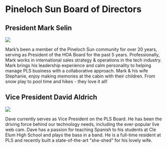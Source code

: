 # Pineloch Sun Board of Directors
## President Mark Selin
![](https://static.wixstatic.com/media/12af28_fadde1339e9140fe8709c1699b242e23~mv2.png/v1/fill/w_219,h_211,al_c,q_85,usm_0.66_1.00_0.01/Mark.webp)

Mark’s been a member of the Pineloch Sun community for over 20 years, serving as President of the HOA Board for the past 5 years. Professionally, Mark works in international sales strategy & operations in the tech industry. Mark brings his leadership experience and calm personality to helping manage PLS business with a collaborative approach. Mark & his wife Stephanie, enjoy making memories at the cabin with their children. From snow play to pool time and hikes - they love it all!

## Vice President David Aldrich
![](https://static.wixstatic.com/media/12af28_4f1dee754d9a4aea98b8fbbfbab7621f~mv2.png/v1/fill/w_219,h_211,al_c,q_85,usm_0.66_1.00_0.01/Dave.webp)

Dave currently serves as Vice President on the PLS Board. He has been the driving force behind our technology needs, including the ever-popular live web cam. Dave has a passion for teaching Spanish to his students at Cle Elum High School and plays the bass in a band. He is a full-time resident at PLS and recently built a state-of-the-art "she-shed" for his lovely wife.

